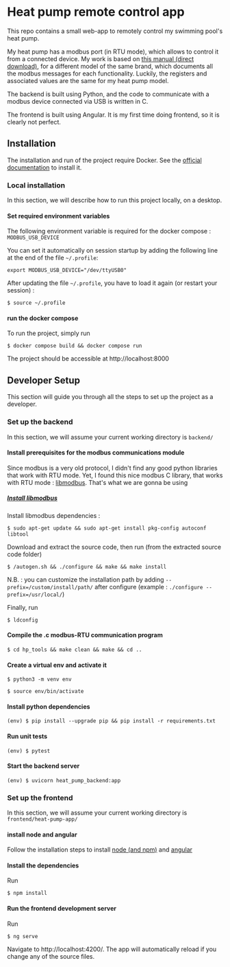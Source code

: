 # Heat pump remote control app

This repo contains a small web-app to remotely control my swimming pool's heat pump.

My heat pump has a modbus port (in RTU mode), which allows to control it from a connected device.
My work is based on [this manual (direct download)](https://gestor-doc-s3.s3.eu-west-1.amazonaws.com/documents/category/MAN10_54068-MB_ASTRALPOOLHEAT%20II%20-%20MODBUS_AP_v02_2015-.pdf),
for a different model of the same brand, which documents all the modbus messages for each functionality.
Luckily, the registers and associated values are the same for my heat pump model.


The backend is built using Python, and the code to communicate with a modbus device connected via USB is written in C. 

The frontend is built using Angular. It is my first time doing frontend, so it is clearly not perfect.

## Installation

The installation and run of the project require Docker. See the [official documentation](https://docs.docker.com/engine/install/) to install it.

### Local installation

In this section, we will describe how to run this project locally, on a desktop.

#### Set required environment variables

The following environment variable is required for the docker compose : ``MODBUS_USB_DEVICE``

You can set it automatically on session startup by adding the following line at the end of the file ``~/.profile``:

```shell
export MODBUS_USB_DEVICE="/dev/ttyUSB0"
```

After updating the file ``~/.profile``, you have to load it again (or restart your session) :

```shell
$ source ~/.profile
```

#### run the docker compose

To run the project, simply run

```shell
$ docker compose build && docker compose run
```

The project should be accessible at http://localhost:8000 

## Developer Setup

This section will guide you through all the steps to set up the project as a developer.

### Set up the backend

In this section, we will assume your current working directory is ``backend/``

#### Install prerequisites for the modbus communications module
Since modbus is a very old protocol, I didn't find any good python libraries that work with RTU mode.
Yet, I found this nice modbus C library, that works with RTU mode : [libmodbus](https://github.com/stephane/libmodbus/). That's what we are gonna be using

##### [Install libmodbus](https://github.com/stephane/libmodbus/#installation)

Install libmodbus dependencies :

```shell
$ sudo apt-get update && sudo apt-get install pkg-config autoconf libtool
```

Download and extract the source code, then run (from the extracted source code folder)

```shell
$ /autogen.sh && ./configure && make && make install
```

N.B. : you can customize the installation path by adding ``--prefix=/custom/install/path/`` after configure (example : ``./configure --prefix=/usr/local/``)

Finally, run 

```shell
$ ldconfig
```

#### Compile the .c modbus-RTU communication program

```shell
$ cd hp_tools && make clean && make && cd ..
```

#### Create a virtual env and activate it
```shell
$ python3 -m venv env
```

```shell
$ source env/bin/activate
```

#### Install python dependencies

```shell
(env) $ pip install --upgrade pip && pip install -r requirements.txt
```

#### Run unit tests

```shell
(env) $ pytest
```

#### Start the backend server

```shell
(env) $ uvicorn heat_pump_backend:app
```

### Set up the frontend

In this section, we will assume your current working directory is ``frontend/heat-pump-app/``

#### install node and angular

Follow the installation steps to install [node (and npm)](https://docs.npmjs.com/downloading-and-installing-node-js-and-npm) and [angular](https://angular.io/guide/setup-local#install-the-angular-cli)

#### Install the dependencies

Run 
```shell
$ npm install
```

#### Run the frontend development server

Run 
```shell
$ ng serve
```

Navigate to http://localhost:4200/. The app will automatically reload if you change any of the source files.
